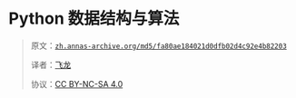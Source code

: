 # Python 数据结构与算法

> 原文：[`zh.annas-archive.org/md5/fa80ae184021d0dfb02d4c92e4b82203`](https://zh.annas-archive.org/md5/fa80ae184021d0dfb02d4c92e4b82203)
> 
> 译者：[飞龙](https://github.com/wizardforcel)
> 
> 协议：[CC BY-NC-SA 4.0](http://creativecommons.org/licenses/by-nc-sa/4.0/)
